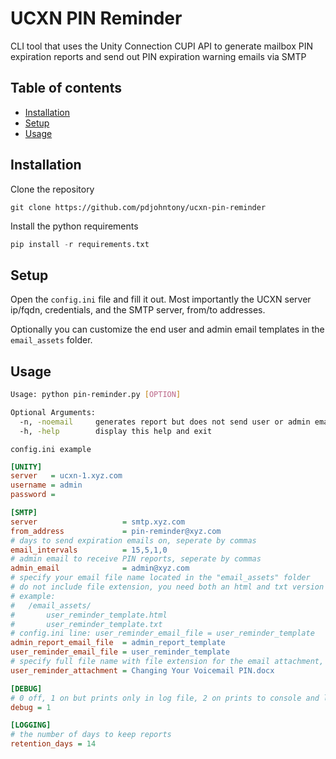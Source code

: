 # UCXN PIN Reminder
CLI tool that uses the Unity Connection CUPI API to generate mailbox PIN expiration reports and send out PIN expiration warning emails via SMTP

## Table of contents
- [Installation](#installation)
- [Setup](#setup)
- [Usage](#usage)
## Installation
Clone the repository
```
git clone https://github.com/pdjohntony/ucxn-pin-reminder
```
Install the python requirements
```python
pip install -r requirements.txt
```

## Setup

Open the `config.ini` file and fill it out. Most importantly the UCXN server ip/fqdn, credentials, and the SMTP server, from/to addresses.

Optionally you can customize the end user and admin email templates in the `email_assets` folder.

## Usage
```bash
Usage: python pin-reminder.py [OPTION]

Optional Arguments:
  -n, -noemail     generates report but does not send user or admin emails
  -h, -help        display this help and exit
```

`config.ini example`
```ini
[UNITY]
server   = ucxn-1.xyz.com
username = admin
password = 

[SMTP]
server                   = smtp.xyz.com
from_address             = pin-reminder@xyz.com
# days to send expiration emails on, seperate by commas
email_intervals          = 15,5,1,0
# admin email to receive PIN reports, seperate by commas
admin_email              = admin@xyz.com
# specify your email file name located in the "email_assets" folder
# do not include file extension, you need both an html and txt version
# example:
#	/email_assets/
#		user_reminder_template.html
#		user_reminder_template.txt
# config.ini line: user_reminder_email_file = user_reminder_template
admin_report_email_file  = admin_report_template
user_reminder_email_file = user_reminder_template
# specify full file name with file extension for the email attachment, or none
user_reminder_attachment = Changing Your Voicemail PIN.docx

[DEBUG]
# 0 off, 1 on but prints only in log file, 2 on prints to console and log file
debug = 1

[LOGGING]
# the number of days to keep reports
retention_days = 14
```
